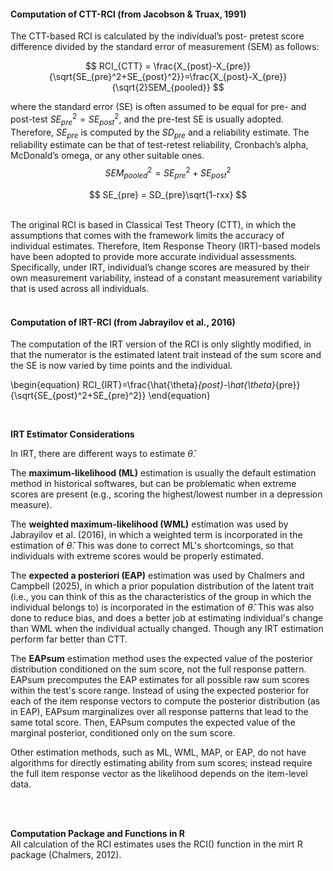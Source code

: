 #### Computation of CTT-RCI (from Jacobson & Truax, 1991)

The CTT-based RCI is calculated by the individual’s post- pretest score difference divided by the standard error of measurement (SEM) as follows:

$$
RCI_{CTT} = \frac{X_{post}-X_{pre}}{\sqrt{SE_{pre}^2+SE_{post}^2}}=\frac{X_{post}-X_{pre}}{\sqrt{2}SEM_{pooled}}
$$

where the standard error (SE) is often assumed to be equal for pre- and post-test $SE_{pre}^2 = SE_{post}^2$, and the pre-test SE is usually adopted. Therefore, $SE_{pre}$ is computed by the $SD_{pre}$ and a reliability estimate. The reliability estimate can be that of test-retest reliability, Cronbach’s alpha, McDonald’s omega, or any other suitable ones.
$$
SEM_{pooled}^2 = {SE_{pre}^2+SE_{post}^2}
$$

$$
SE_{pre} = SD_{pre}\sqrt{1-rxx}
$$

<br>
The original RCI is based in Classical Test Theory (CTT), in which the assumptions that comes with the framework limits the accuracy of individual estimates. Therefore, Item Response Theory (IRT)-based models have been adopted to provide more accurate individual assessments. Specifically, under IRT, individual’s change scores are measured by their own measurement variability, instead of a constant measurement variability that is used across all individuals.
<br>
<br>

#### Computation of IRT-RCI (from Jabrayilov et al., 2016)
The computation of the IRT version of the RCI is only slightly modified, in that the numerator is the estimated latent trait instead of the sum score and the SE is now varied by time points and the individual.


\begin{equation}
RCI_{IRT}=\frac{\hat{\theta}_{post}-\hat{\theta}_{pre}}{\sqrt{SE_{post}^2+SE_{pre}^2}}
\end{equation}


<br>



**IRT Estimator Considerations**

In IRT, there are different ways to estimate $\hat{\theta}$.

The **maximum-likelihood (ML)** estimation is usually the default estimation method in historical softwares, but can be problematic when extreme scores are present (e.g., scoring the highest/lowest number in a depression measure). 

The **weighted maximum-likelihood (WML)** estimation was used by Jabrayilov et al. (2016), in which a weighted term is incorporated in the estimation of $\hat{\theta}$. This was done to correct ML's shortcomings, so that individuals with extreme scores would be properly estimated. 

The **expected a posteriori (EAP)** estimation was used by Chalmers and Campbell (2025), in which a prior population distribution of the latent trait (i.e., you can think of this as the characteristics of the group in which the individual belongs to) is incorporated in the estimation of $\hat{\theta}$. This was also done to reduce bias, and does a better job at estimating individual's change than WML when the individual actually changed. Though any IRT estimation perform far better than CTT. 

The **EAPsum** estimation method uses the expected value of the posterior distribution conditioned on the sum score, not the full response pattern. EAPsum precomputes the EAP estimates for all possible raw sum scores within the test's score range. Instead of using the expected posterior for each of the item response vectors to compute the posterior distribution (as in EAP), EAPsum marginalizes over all response patterns that lead to the same total score. Then, EAPsum computes the expected value of the marginal posterior, conditioned only on the sum score.

Other estimation methods, such as ML, WML, MAP, or EAP, do not have algorithms for directly estimating ability from sum scores; instead require the full item response vector as the likelihood depends on the item-level data.

<br>
<br>




**Computation Package and Functions in R**\
All calculation of the RCI estimates uses the RCI() function in the mirt R package (Chalmers, 2012).  

<br>
<br>
